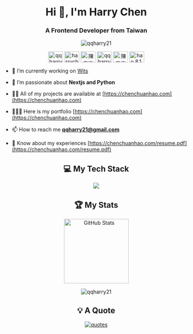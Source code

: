 <h1 align="center">Hi 👋, I'm Harry Chen</h1>
<h3 align="center">A Frontend Developer from Taiwan</h3>

<p align="center">
  <img src="https://komarev.com/ghpvc/?username=qqharry21&label=Profile%20views&color=0e75b6&style=flat" alt="qqharry21" />
</p>


<div align="center">
  <a href="https://codepen.io/qqharry21" target="blank"><img align="center" src="https://raw.githubusercontent.com/rahuldkjain/github-profile-readme-generator/master/src/images/icons/Social/codepen.svg" alt="qqharry21" height="30" width="40" /></a>
  <a href="https://twitter.com/harrychen824" target="blank"><img align="center" src="https://raw.githubusercontent.com/rahuldkjain/github-profile-readme-generator/master/src/images/icons/Social/twitter.svg" alt="harrychen824" height="30" width="40" /></a>
  <a href="https://linkedin.com/in/陳泉豪" target="blank"><img align="center" src="https://raw.githubusercontent.com/rahuldkjain/github-profile-readme-generator/master/src/images/icons/Social/linked-in-alt.svg" alt="陳泉豪" height="30" width="40" /></a>
  <a href="https://codesandbox.com/qqharry21" target="blank"><img align="center" src="https://raw.githubusercontent.com/rahuldkjain/github-profile-readme-generator/master/src/images/icons/Social/codesandbox.svg" alt="qqharry21" height="30" width="40" /></a>
  <a href="https://fb.com/陳泉豪" target="blank"><img align="center" src="https://raw.githubusercontent.com/rahuldkjain/github-profile-readme-generator/master/src/images/icons/Social/facebook.svg" alt="陳泉豪" height="30" width="40" /></a>
  <a href="https://instagram.com/hao.8.1.6" target="blank"><img align="center" src="https://raw.githubusercontent.com/rahuldkjain/github-profile-readme-generator/master/src/images/icons/Social/instagram.svg" alt="hao.8.1.6" height="30" width="40" /></a>
</div>

- 🔭 I’m currently working on [Wits](https://www.wits.com/tw/)

- 🌱 I’m passionate about **Nextjs and Python**

- 👨‍💻 All of my projects are available at [https://chenchuanhao.com](https://chenchuanhao.com)

- 👨🏻‍🔧 Here is my portfolio [https://chenchuanhao.com](https://chenchuanhao.com)

- 📫 How to reach me **qqharry21@gmail.com**

- 📄 Know about my experiences [https://chenchuanhao.com/resume.pdf](https://chenchuanhao.com/resume.pdf)



<h2 align="center">💻 My Tech Stack</h3>

<p align="center">
  <a href="https://skillicons.dev">
    <img src="https://skillicons.dev/icons?i=git,js,html,css,react,nextjs,typescript,tailwindcss,nodejs,java,docker,mongodb&perline=6" />
  </a>
</p>


<h2 align="center">🏆 My Stats</h3>

<p align="center">
  <img height=175 alt="GitHub Stats" src="https://github-readme-stats.vercel.app/api?username=qqharry21&show_icons=true&count_private=true&theme=dark" /> 
 </p>
 <p align="center">
    <img src="https://github-readme-stats.vercel.app/api/top-langs?username=qqharry21&show_icons=true&hide_border=true&locale=en&layout=compact" alt="qqharry21" />
 </p>
  

<h2 align="center">💡 A Quote</h3>

<p align="center">
  <a href="https://github.com/piyushsuthar/github-readme-quotes">
    <img align="center" src="https://quotes-github-readme.vercel.app/api?type=horizontal&theme=dark" alt="quotes" />
  </a>
</p>


